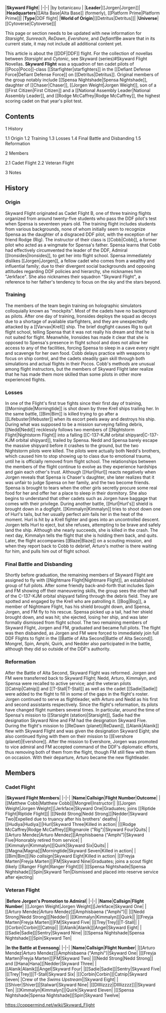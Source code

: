 |**Skyward Flight**|
|-|-|
|by  botanicaxu |
|**Leader**|[[Jorgen\|Jorgen]]|
|**Headquarters**|[[Alta Base\|Alta Base]] (formerly), [[Platform Prime\|Platform Prime]]|
|**Type**|DDF flight|
|**World of Origin**|[[Detritus\|Detritus]]|
|**Universe**|[[Cytoverse\|Cytoverse]]|

This page or section needs to be updated with new information for *Starsight*, *Sunreach*, *ReDawn*, *Evershore*, and *Defiant*!Be aware that in its current state, it may not include all additional content yet.

This article is about the [[DDF\|DDF]] flight. For the collection of novellas between *Starsight* and *Cytonic*, see Skyward (series)#Skyward Flight Novellas.
**Skyward Flight** was a squadron of ten cadet pilots of [[Poco\|Poco]]-class [[Starfighter\|starfighters]] in the [[Defiant Defense Force\|Defiant Defense Force]] on [[Detritus\|Detritus]]. Original members of the group notably include [[Spensa Nightshade\|Spensa Nightshade]], daughter of [[Chaser\|Chaser]], [[Jorgen Weight\|Jorgen Weight]], son of a [[First Citizen\|First Citizen]] and a [[National Assembly Leader\|National Assembly Leader]], and [[Rodge McCaffrey\|Rodge McCaffrey]], the highest scoring cadet on that year's pilot test.

## Contents

1 History

1.1 Origin
1.2 Training
1.3 Losses
1.4 Final Battle and Disbanding
1.5 Reformation


2 Members

2.1 Cadet Flight
2.2 Veteran Flight


3 Notes


## History
### Origin
Skyward Flight originated as Cadet Flight B, one of three training flights organized from around twenty-five students who pass the DDF pilot's test when Spensa is seventeen years old. The training flight includes students from various backgrounds, none of whom initially seem to recognize Spensa as the daughter of a disgraced DDF pilot, with the exception of her friend Rodge (Rig). The instructor of their class is [[Cobb\|Cobb]], a former pilot who acted as a wingmate for Spensa's father. Spensa learns that Cobb had effectively circumvented the leader of the DDF, Admiral [[Ironsides\|Ironsides]], to get her into flight school. Spensa immediately dislikes [[Jorgen\|Jorgen]], a fellow cadet who comes from a wealthy and influential family; due to their divergent social backgrounds and opposing attitudes regarding DDF policies and hierarchy, she nicknames him "Jerkface". She also nicknames their squadron "Skyward Flight", a reference to her father's tendency to focus on the sky and the stars beyond.

### Training
The members of the team begin training on holographic simulators colloquially known as "mockpits". Most of the cadets have no background as pilots. After one day of training, Ironsides deploys the squad as decoys due to a shortage of available starfighters, and they are unexpectedly attacked by a [[Varvax\|Krell]] ship. The brief dogfight causes Rig to quit flight school, telling Spensa that it was not really his dream and that he is not suited for flight. Meanwhile, Ironsides has made it clear that she is opposed to Spensa's presence in flight school and does not allow her access to any of the facilities, forcing Spensa to sleep in a cave every night and scavenge for her own food.
Cobb delays practice with weapons to focus on ship control, and the cadets steadily gain skill through both simulations and actual flights in their Pocos. Cobb's methods are unusual among flight instructors, but the members of Skyward Flight later realize that he has made them more skilled than some pilots in other more experienced flights.

### Losses
In one of the Flight's first true fights since their first day of training, [[Morningtide\|Morningtide]] is shot down by three Krell ships trailing her. In the same battle, [[Bim\|Bim]] is killed trying to go after a [[Lifebuster\|lifebuster]] when its escort peels away and destroys his ship. During what was supposed to be a mission surveying falling debris, [[Nedd\|Nedd]] recklessly follows two members of [[Nightstorm Flight\|Nightstorm Flight]] into a falling [[C-137-KJM orbital shipyard\|C-137-KJM orbital shipyard]], trailed by Spensa. Nedd and Spensa barely escape the massive shipyard before it crashes to the ground, but the two Nightstorm pilots were killed. The pilots were actually both Nedd's brothers, which caused him to stop showing up to class due to emotional trauma, until he is officially removed from flight school.
The relationships between the members of the flight continue to evolve as they experience hardships and gain each other's trust. Although [[Hurl\|Hurl]] reacts negatively when Jorgen reveals that Spensa is Chaser's daughter, she later realizes that it was unfair to judge Spensa on her family, and the two become friends. Spensa is brought to tears when the other girls secretly procure some real food for her and offer her a place to sleep in their dormitory. She also begins to understand that other cadets such as Jorgen have baggage that comes with their privilege.
During another battle, [[Hurl\|Hurl's]] shield is brought down in a dogfight. [[Kimmalyn\|Kimmalyn]] tries to shoot down one of Hurl's tails, but her usually perfect aim fails her in the heat of the moment. Hurl is hit by a Krell fighter and goes into an uncontrolled descent. Jorgen tells Hurl to eject, but she refuses, attempting to be brave and safely land the ship. Although she nearly succeeds, she is killed in the crash. The next day, Kimmalyn tells the flight that she is holding them back, and quits. Later, the flight accompanies [[Blaze\|Blaze]] on a scouting mission, and when they report back to Cobb to debrief, Arturo's mother is there waiting for him, and pulls him out of flight school.

### Final Battle and Disbanding
Shortly before graduation, the remaining members of Skyward Flight are assigned to fly with [[Nightmare Flight\|Nightmare Flight]], an established group of full pilots. After some friendly back-and-forth that includes Spin and FM showing off their maneuvering skills, the group sees the other half of the C-137-KJM orbital shipyard falling through the debris field. They are spotted and engaged by the Krell who are patrolling it. [[Bog\|Bog]], a member of Nightmare Flight, has his shield brought down, and Spensa, Jorgen, and FM fly to his rescue. Spensa picked up a tail, had her shield brought down, and was hit; she ejected, losing her ship, and was later formally dismissed from flight school.
The two remaining members of Skyward Flight, Jorgen and FM, graduated and became full pilots. The flight was then disbanded, as Jorgen and FM were forced to immediately join full DDF Flights to fight in the [[Battle of Alta Second\|Battle of Alta Second]]. Mongrel, Spin, Amphi, Quirk, and Nedder also participated in the battle, although they did so outside of the DDF's authority.

### Reformation
After the Battle of Alta Second, Skyward Flight was reformed. Jorgen and FM were transferred back to Skyward Flight; Nedd, Arturo, Kimmalyn, and Spensa were recalled to active service; and the veteran pilots [[Catnip\|Catnip]] and [[T-Stall\|T-Stall]] as well as the cadet [[Sadie\|Sadie]] were added to the flight to fill in some of the gaps in the flight's roster. Jorgen continued to serve as flightleader, with Arturo and Nedd as his first and second assistants respectively. Since the flight's reformation, its pilots have changed flight numbers several times. In particular, around the time of Spensa's mission to [[Starsight (station)\|Starsight]], Sadie had the designation Skyward Nine and FM had the designation Skyward Five. During the flight's mission to [[ReDawn (planet)\|ReDawn]], [[Alanik\|Alanik]] flew with Skyward Flight and was given the designation Skyward Eight; she also continued flying with them on their mission to [[Evershore (planet)\|Evershore]]. After the mission to Evershore, Jorgen was promoted to vice admiral and FM accepted command of the DDF's diplomatic efforts, thus removing both of them from the flight, though FM still flew with them on occasion. With their departure, Arturo became the new flightleader.

## Members
### Cadet Flight
|**Skyward Flight Members**|
|-|-|
|**Name**|**Callsign**|**Flight Number**|**Outcome**|
|[[Matthew Cobb\|Matthew Cobb]]|Mongrel|Instructor||
|[[Jorgen Weight\|Jorgen Weight]]|Jerkface|Skyward One|Graduates; joins [[Riptide Flight\|Riptide Flight]]|
|[[Nedd Strong\|Nedd Strong]]|Nedder|Skyward Two|Expelled due to truancy after his brothers' deaths|
|[[Hudiya\|Hudiya]]|Hurl|Skyward Three|Killed in action|
|[[Rodge McCaffrey\|Rodge McCaffrey]]|Rigmarole ("Rig")|Skyward Four|Quits|
|[[Arturo Mendez\|Arturo Mendez]]|Amphisbaena ("Amphi")|Skyward Five|Honorably retired from service|
|[[Kimmalyn\|Kimmalyn]]|Quirk|Skyward Six|Quits|
|[[Magna\|Magna]]|Morningtide|Skyward Seven|Killed in action|
|[[Bim\|Bim]]|*No callsign*|Skyward Eight|Killed in action|
|[[Freyja Marten\|Freyja Marten]]|FM|Skyward Nine|Graduates; joins a scout flight (likely [[Ranger Flight\|Ranger Flight]])|
|[[Spensa Nightshade\|Spensa Nightshade]]|Spin|Skyward Ten|Dismissed and placed into reserve service after ejecting|

### Veteran Flight
|**Before Jorgen's Promotion to Admiral**|
|-|-|
|**Name**|**Callsign**|**Flight Number**|
|[[Jorgen Weight\|Jorgen Weight]]|Jerkface|Skyward One|
|[[Arturo Mendez\|Arturo Mendez]]|Amphisbaena ("Amphi")||
|[[Nedd Strong\|Nedd Strong]]|Nedder||
|[[Kimmalyn\|Kimmalyn]]|Quirk||
|[[Freyja Marten\|Freyja Marten]]|FM|Skyward Five|
|[[Trey\|Trey]]|T-Stall||
|[[Corbin\|Corbin]]|Catnip||
|[[Alanik\|Alanik]]|Angel|Skyward Eight|
|[[Sadie\|Sadie]]|Sentry|Skyward Nine|
|[[Spensa Nightshade\|Spensa Nightshade]]|Spin|Skyward Ten|

|**In the Battle at Evensong**|
|-|-|
|**Name**|**Callsign**|**Flight Number**|
|[[Arturo Mendez\|Arturo Mendez]]|Amphisbaena ("Amphi")|Skyward One|
|[[Freyja Marten\|Freyja Marten]]|FM|Skyward Two|
|[[Nedd Strong\|Nedd Strong]] and [[Hana\|Hana]]|Nedder|Skyward Three|
|[[Alanik\|Alanik]]|Angel|Skyward Four|
|[[Sadie\|Sadie]]|Sentry|Skyward Five|
|[[Trey\|Trey]]|T-Stall|Skyward Six|
|[[Corbin\|Corbin]]|Catnip|Skyward Seven|
|Crew of the *Swims Upstream*||Skyward Eight|
|[[Shiver\|Shiver]]|Stalwart|Skyward Nine|
|[[Dllllizzzz\|Dllllizzzz]]||Skyward Ten|
|[[Kimmalyn\|Kimmalyn]]|Quirk|Skyward Eleven|
|[[Spensa Nightshade\|Spensa Nightshade]]|Spin|Skyward Twelve|



https://coppermind.net/wiki/Skyward_Flight